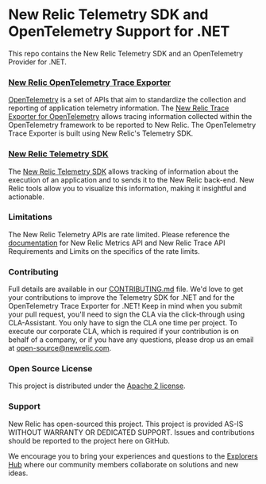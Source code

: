 # New Relic Telemetry SDK and OpenTelemetry Support for .NET

This repo contains the New Relic Telemetry SDK and an OpenTelemetry Provider for .NET.



### [New Relic OpenTelemetry Trace Exporter](./src/OpenTelemetry.Exporter.NewRelic/README.md)
[OpenTelemetry](https://opentelemetry.io/) is a set of APIs that aim to standardize the collection and reporting of application telemetry information.  The [New Relic Trace Exporter for OpenTelemetry](./src/OpenTelemetry.Exporter.NewRelic/README.md) allows tracing information collected within the OpenTelemetry framework to be reported to New Relic.  The OpenTelemetry Trace Exporter is built using New Relic's Telemetry SDK.



### [New Relic Telemetry SDK](./src/NewRelic.Telemetry/README.md)
The [New Relic Telemetry SDK](./src/NewRelic.Telemetry/README.md) allows tracking of information about the execution of an application and to sends it to the New Relic back-end.  New Relic tools allow you to visualize this information, making it insightful and actionable.


### Limitations
The New Relic Telemetry APIs are rate limited. Please reference the [documentation](https://github.com/newrelic/newrelic-telemetry-sdk-specs) for New Relic Metrics API and New Relic Trace API Requirements and Limits on the specifics of the rate limits.



### Contributing
Full details are available in our [CONTRIBUTING.md](CONTRIBUTING.md) file. We'd love to get your contributions to improve the Telemetry SDK for .NET and for the OpenTelemetry Trace Exporter for .NET! Keep in mind when you submit your pull request, you'll need to sign the CLA via the click-through using CLA-Assistant. You only have to sign the CLA one time per project. To execute our corporate CLA, which is required if your contribution is on behalf of a company, or if you have any questions, please drop us an email at open-source@newrelic.com.


### Open Source License
This project is distributed under the [Apache 2 license](LICENSE).


### Support
New Relic has open-sourced this project. This project is provided AS-IS WITHOUT WARRANTY OR DEDICATED SUPPORT. Issues and contributions should be reported to the project here on GitHub.

We encourage you to bring your experiences and questions to the [Explorers Hub](https://discuss.newrelic.com) where our community members collaborate on solutions and new ideas.
